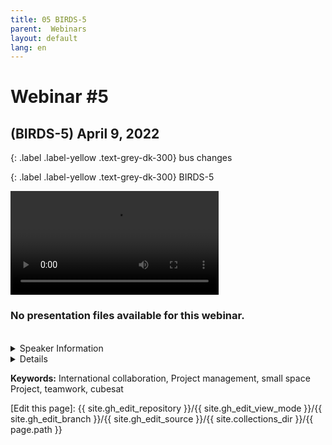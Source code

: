 ```yaml
---
title: 05 BIRDS-5
parent:  Webinars
layout: default
lang: en
---
```


# Webinar #5 
## (BIRDS-5) April 9, 2022

{: .label .label-yellow .text-grey-dk-300}
bus changes

{: .label .label-yellow .text-grey-dk-300}
BIRDS-5

<div style="display: flex; gap: 10px; align-items: flex-start;">
  <!-- Video Section -->
  <div style="flex: 2; max-width: 66%;">
    <video controls width="100%" height="auto">
      <source src="https://birds-project.com/open-source/video/birds_bus_opensource_webinar_5.mp4" type="video/mp4" type="video/mp4" type="video/mp4">
      Your browser does not support the video tag.
    </video>
  </div>
</div>


<!-- Download Presentation -->
### No presentation files available for this webinar.

<br>

<details markdown="block">
<summary>Speaker Information</summary>
1. Victor Mukungunugwa in Kyutech (from Zimbabwe).  

2. Otani Yukihisa, an OBC and BPB member of the BIRDS-5 project.  

3. Derrick Tebusweke, an EPS member.  

4. Edgar Mujuni, a COM member.
</details>

<details markdown="block">
<summary>Details</summary>
* **Victor Mukungunugwa** talked about BIRDS-5 in his presentation as the project manager.

* **Otani Yukihisa** discussed his responsibilities as an OBC and BPB member of the BIRDS-5 project.

* **Derrick Tebusweke** shared his work as an EPS member.

* **Edgar Mujuni** discussed his key roles as a COM member.
</details>

**Keywords:**  International collaboration, Project management, small space Project, teamwork, cubesat

[Edit this page]:  {{ site.gh_edit_repository }}/{{ site.gh_edit_view_mode }}/{{ site.gh_edit_branch }}/{{ site.gh_edit_source }}/{{ site.collections_dir }}/{{ page.path }}
